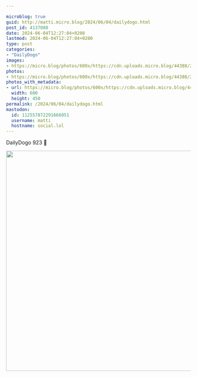 ```yaml
---

microblog: true
guid: http://matti.micro.blog/2024/06/04/dailydogo.html
post_id: 4137088
date: 2024-06-04T12:27:04+0200
lastmod: 2024-06-04T12:27:04+0200
type: post
categories:
- "DailyDogo"
images:
- https://micro.blog/photos/600x/https://cdn.uploads.micro.blog/44388/2024/edc143f47a9e41c281600a0dd337499e.jpg
photos:
- https://micro.blog/photos/600x/https://cdn.uploads.micro.blog/44388/2024/edc143f47a9e41c281600a0dd337499e.jpg
photos_with_metadata:
- url: https://micro.blog/photos/600x/https://cdn.uploads.micro.blog/44388/2024/edc143f47a9e41c281600a0dd337499e.jpg
  width: 600
  height: 450
permalink: /2024/06/04/dailydogo.html
mastodon:
  id: 112557872291666051
  username: matti
  hostname: social.lol
---
```

DailyDogo 923 🐶

<img src="https://micro.blog/photos/600x/https://blog.martin-haehnel.de/uploads/2024/edc143f47a9e41c281600a0dd337499e.jpg" width="600" alt="" />
